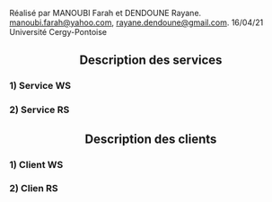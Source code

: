 
Réalisé par MANOUBI Farah et DENDOUNE Rayane.
manoubi.farah@yahoo.com, rayane.dendoune@gmail.com.
16/04/21  
Université Cergy-Pontoise 


<h2 align="center"> Description des services </h2>

### 1) Service WS

### 2) Service RS

<h2 align="center"> Description des clients </h2>

### 1) Client WS
### 2) Clien RS
